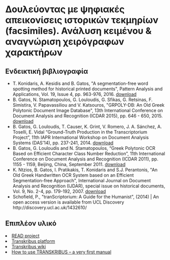 <h1>Δουλεύοντας με ψηφιακές απεικονίσεις ιστορικών τεκμηρίων (facsimiles). Ανάλυση κειμένου & αναγνώριση χειρόγραφων χαρακτήρων  </h1>


<h2>Ενδεικτική βιβλιογραφία </h2><lb/>

<ul>
<li>T. Konidaris, A. Kesidis and B. Gatos, "A segmentation-free word spotting method for historical printed documents",  Pattern Analysis and Applications, Vol. 19, Issue 4, pp. 963-976, 2016. <a href="http://users.iit.demokritos.gr/~bgat/PAA_Konidaris_2016.pdf">download</a></li>

<li>B. Gatos, N. Stamatopoulos, G. Louloudis, G. Sfikas, G. Retsinas, F. Simistira, V. Papavassiliou and V. Katsouros, "GRPOLY-DB: An Old Greek Polytonic Document Image Database", 13th International Conference on Document Analysis and Recognition (ICDAR 2015), pp. 646 - 650, 2015. <a href="http://users.iit.demokritos.gr/~bgat/ICDAR2015_gatos.pdf">download</a></li>

<li>B. Gatos, G. Louloudis, T. Causer, K. Grint, V. Romero, J. A. Sánchez, A. Toselli, E. Vidal “Ground-Truth Production in the Transcriptorium Project”, 11th IAPR International Workshop on Document Analysis Systems (DAS’14), pp. 237-241, 2014. <a href="http://users.iit.demokritos.gr/~bgat/Das2014_groundtruth.pdf">download</a></li>

<li>B. Gatos, G. Louloudis and N. Stamatopoulos, “Greek Polytonic OCR Based on Efficient Character Class Number Reduction”, 11th International Conference on Document Analysis and Recognition (ICDAR 2011), pp. 1155 - 1159, Beijing, China, September 2011. <a href="http://users.iit.demokritos.gr/~bgat/ICDAR2011_Polytonic.pdf">download</a></li>

<li>K. Ntzios, B. Gatos, I. Pratikakis, T. Konidaris and S.J. Perantonis, "An Old Greek Handwritten OCR System based on an Efficient Segmentation-free Approach", International Journal on Document Analysis and Recognition (IJDAR), special issue on historical documents, Vol. 9, No. 2-4, pp. 179-192, 2007. <a href="http://users.iit.demokritos.gr/~bgat/IJDAR_Ntzios.pdf">download</a></li>


<li>Schofield, P., "tranScriptorium: A Guide for the Humanist", (2014) | An open access version is available from UCL Discovery
 http://discovery.ucl.ac.uk/1432610/ </li>

</ul>

<h2>Επιπλέον υλικό </h2>
<li><a href="https://read.transkribus.eu">READ project</a></li>

<li><a href="https://transkribus.eu/Transkribus/">Transkribus platform</a></li>


<li><a href="https://transkribus.eu/wiki/index.php/Main_Page">Transkribus wiki</a></li>
<li><a href="https://transkribus.eu/Transkribus/docs/How%20to%20use%20TRANSKRIBUS-0.1.7.pdf">How to use TRANSKRIBUS – a
very first manual</a></li>
